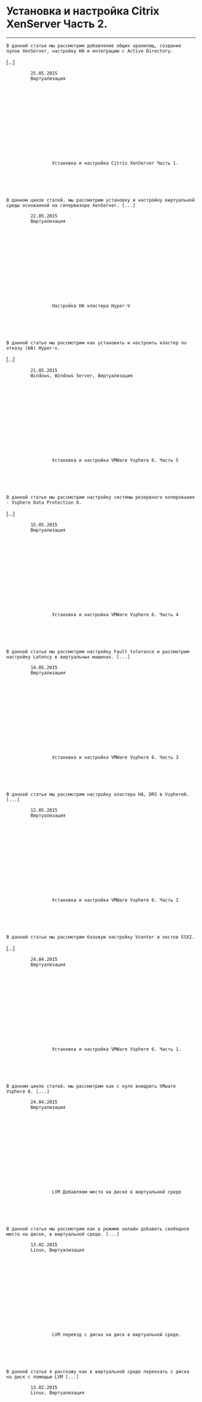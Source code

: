 #                 	 Установка и настройка Citrix XenServer Часть 2.   
***            	***

                
			
	
		
    
	В данной статье мы рассмотрим добавление общих хранилищ, создание пулов XenServer, настройку HA и интеграцию с Active Directory.
 [...] 
        
             25.05.2015 
             Виртуализация 
        
            
        
	
        
                
            
			
		
		
            
    
							
            	
                 
                	 Установка и настройка Citrix XenServer Часть 1. 
                	
                
			
	
		
    
	В данном цикле статей, мы рассмотрим установку и настройку виртуальной среды основанной на гипервизоре XenServer. [...] 
        
             22.05.2015 
             Виртуализация 
        
            
        
	
        
                
            
			
		
		
            
    
							
            	
                 
                	 Настройка HA кластера Hyper-V 
                	
                
			
	
		
    
	В данной статье мы рассмотрим как установить и настроить кластер по отказу (HA) Hyper-v.
 [...] 
        
             21.05.2015 
             Windows, Windows Server, Виртуализация 
        
            
        
	
        
                
            
			
		
		
            
    
							
            	
                 
                	 Установка и настройка VMWare Vsphere 6. Часть 5 
                	
                
			
	
		
    
	В данной статье мы рассмотрим настройку системы резервного копирования - Vsphere Data Protection 6.
 [...] 
        
             15.05.2015 
             Виртуализация 
        
            
        
	
        
                
            
			
		
		
            
    
							
            	
                 
                	 Установка и настройка VMWare Vsphere 6. Часть 4 
                	
                
			
	
		
    
	В данной статье мы рассмотрим настройку Fault tolerance и рассмотрим настройку Latency в виртуальных машинах. [...] 
        
             14.05.2015 
             Виртуализация 
        
            
        
	
        
                
            
			
		
		
            
    
							
            	
                 
                	 Установка и настройка VMWare Vsphere 6. Часть 3 
                	
                
			
	
		
    
	В данной статье мы рассмотрим настройку кластера HA, DRS в Vsphere6. [...] 
        
             12.05.2015 
             Виртуализация 
        
            
        
	
        
                
            
			
		
		
            
    
							
            	
                 
                	 Установка и настройка VMWare Vsphere 6. Часть 2 
                	
                
			
	
		
    
	В данной статье мы рассмотрим базовую настройку Vcenter и хостов ESXI.
 [...] 
        
             24.04.2015 
             Виртуализация 
        
            
        
	
        
                
            
			
		
		
            
    
							
            	
                 
                	 Установка и настройка VMWare Vsphere 6. Часть 1. 
                	
                
			
	
		
    
	В данном цикле статей, мы рассмотрим как с нуля внедрить VMware Vsphere 6. [...] 
        
             24.04.2015 
             Виртуализация 
        
            
        
	
        
                
            
			
		
		
            
    
							
            	
                 
                	 LVM Добавляем место на диске в виртуальной среде 
                	
                
			
	
		
    
	В данной статье мы рассмотрим как в режиме онлайн добавить свободное место на диске, в виртуальной среде. [...] 
        
             13.02.2015 
             Linux, Виртуализация 
        
            
        
	
        
                
            
			
		
		
            
    
							
            	
                 
                	 LVM переезд с диска на диск в виртуальной среде. 
                	
                
			
	
		
    
	В данной статье я расскажу как в виртуальной среде переехать с диска на диск с помощью LVM [...] 
        
             13.02.2015 
             Linux, Виртуализация 
        
            
        
	
        
                
            
			
		
		        
	        
        
        
    
        
    
	
        
            
            
            
				Архивы
			
					Февраль 2025
	Октябрь 2019
	Сентябрь 2019
	Июнь 2019
	Март 2019
	Декабрь 2018
	Август 2018
	Июль 2018
	Июнь 2018
	Май 2017
	Апрель 2017
	Июнь 2016
	Май 2016
	Октябрь 2015
	Август 2015
	Июль 2015
	Июнь 2015
	Май 2015
	Апрель 2015
	Март 2015
	Февраль 2015
	Январь 2015
	Декабрь 2014
			
			Календарь
	Февраль 2025
	
	
		Пн
		Вт
		Ср
		Чт
		Пт
		Сб
		Вс
	
	
	
	
		&nbsp;12
	
	
		3456789
	
	
		10111213141516
	
	
		17181920212223
	
	
		2425262728
		&nbsp;
	
	
	
		&laquo; Окт
		&nbsp;
		&nbsp;
	Рубрики
			
					Active Directory
	Asterisk
	Bash
	Cisco
	Cloud
	Debian
	Exchange
	GLPI Service Desk
	Linux
	Office 365
	PowerShell
	Puppet
	Ubuntu
	Web
	Web/Cloud
	Windows
	Windows Server
	Без рубрики
	Виртуализация
	Сети
			
			                 
            
            
        
    
	           
    
    
« Назад«12  
	
    
		
        
             
			
                
                    
                                                  Все права защищены. IT Traveler 2025 
                         
                        
																		                    
                    
				
                
                
    
			
		                            
	
	
                
                
			
                
		
        
	
    
jQuery(document).ready(function($){
  $("a[rel*=lightbox]").colorbox({initialWidth:"30%",initialHeight:"30%",maxWidth:"90%",maxHeight:"90%",opacity:0.8,current:" {current}  {total}",previous:"",close:"Закрыть"});
});
  
    (function (d, w, c) {
        (w[c] = w[c] || []).push(function() {
            try {
                w.yaCounter27780774 = new Ya.Metrika({
                    id:27780774,
                    clickmap:true,
                    trackLinks:true,
                    accurateTrackBounce:true,
                    webvisor:true,
                    trackHash:true
                });
            } catch(e) { }
        });
        var n = d.getElementsByTagName("script")[0],
            s = d.createElement("script"),
            f = function () { n.parentNode.insertBefore(s, n); };
        s.type = "text/javascript";
        s.async = true;
        s.src = "https://mc.yandex.ru/metrika/watch.js";
        if (w.opera == "[object Opera]") {
            d.addEventListener("DOMContentLoaded", f, false);
        } else { f(); }
    })(document, window, "yandex_metrika_callbacks");
  (function(i,s,o,g,r,a,m){i['GoogleAnalyticsObject']=r;i[r]=i[r]||function(){
  (i[r].q=i[r].q||[]).push(arguments)},i[r].l=1*new Date();a=s.createElement(o),
  m=s.getElementsByTagName(o)[0];a.async=1;a.src=g;m.parentNode.insertBefore(a,m)
  })(window,document,'script','//www.google-analytics.com/analytics.js','ga');
  ga('create', 'UA-58126221-1', 'auto');
  ga('send', 'pageview');
